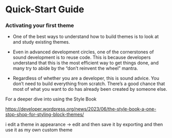 # Quick-Start Guide

### Activating your first theme

- One of the best ways to understand how to build themes is to look at and study existing themes. 
- Even in advanced development circles, one of the cornerstones of sound development is to reuse code. This is because developers understand that this is the most efficient way to get things done, and many try to abide by the “don’t reinvent the wheel” mantra.

- Regardless of whether you are a developer, this is sound advice. You don’t need to build everything from scratch. There’s a good chance that most of what you want to do has already been created by someone else.

For a deeper dive into using the Style Book

https://developer.wordpress.org/news/2023/06/the-style-book-a-one-stop-shop-for-styling-block-themes/


i edit a theme in appearance -> edit and then save it by exporting and then use it as my own custom theme